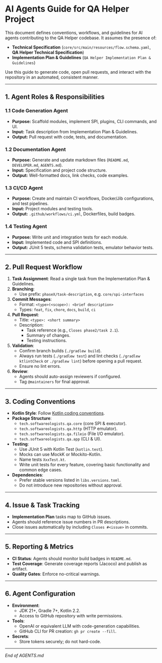 # AI Agents Guide for QA Helper Project

This document defines conventions, workflows, and guidelines for AI agents contributing to the QA Helper codebase. It assumes the presence of:

- **Technical Specification** (`core/src/main/resources/flow.schema.yaml`, **QA Helper Technical Specification**)
- **Implementation Plan & Guidelines** (`QA Helper Implementation Plan & Guidelines`)

Use this guide to generate code, open pull requests, and interact with the repository in an automated, consistent manner.

---

## 1. Agent Roles & Responsibilities

### 1.1 Code Generation Agent

- **Purpose:** Scaffold modules, implement SPI, plugins, CLI commands, and UI.
- **Input:** Task description from Implementation Plan & Guidelines.
- **Output:** Pull request with code, tests, and documentation.

### 1.2 Documentation Agent

- **Purpose:** Generate and update markdown files (`README.md`, `DEVELOPER.md`, `AGENTS.md`).
- **Input:** Specification and project code structure.
- **Output:** Well-formatted docs, link checks, code examples.

### 1.3 CI/CD Agent

- **Purpose:** Create and maintain CI workflows, Docker/Jib configurations, and test pipelines.
- **Input:** Project modules and testing tools.
- **Output:** `.github/workflows/ci.yml`, Dockerfiles, build badges.

### 1.4 Testing Agent

- **Purpose:** Write unit and integration tests for each module.
- **Input:** Implemented code and SPI definitions.
- **Output:** JUnit 5 tests, schema validation tests, emulator behavior tests.

---

## 2. Pull Request Workflow

1. **Task Assignment**: Read a single task from the Implementation Plan & Guidelines.
2. **Branching**:
   - Use prefix: `phaseX/task-description`, e.g. `core/spi-interfaces`
3. **Commit Messages**:
   - Format: `<type>(<scope>): <brief description>`
   - Types: `feat`, `fix`, `chore`, `docs`, `build`, `ci`
4. **Pull Request**:
   - Title: `<type>: <short summary>`
   - Description:
     - Task reference (e.g., `Closes phase2/task 2.1`).
     - Summary of changes.
     - Testing instructions.
5. **Validation**:
   - Confirm branch builds (`./gradlew build`).
   - Always run tests (`./gradlew test`) and lint checks (`./gradlew ktlintCheck` or `./gradlew lint`) before opening a pull request.
   - Ensure no lint errors.
6. **Review**:
   - Agents should auto-assign reviewers if configured.
   - Tag `@maintainers` for final approval.

---

## 3. Coding Conventions

- **Kotlin Style**: Follow [Kotlin coding conventions](https://kotlinlang.org/docs/coding-conventions.html).
- **Package Structure**:
  - `tech.softwareologists.qa.core` (core SPI & executor).
  - `tech.softwareologists.qa.http` (HTTP emulator).
  - `tech.softwareologists.qa.fileio` (File I/O emulator).
  - `tech.softwareologists.qa.app` (CLI & UI).
- **Testing**:
  - Use JUnit 5 with Kotlin Test (`kotlin.test`).
  - Mocks can use MockK or Mockito-Kotlin.
  - Name tests `XxxTest.kt`.
  - Write unit tests for every feature, covering basic functionality and common edge cases.
- **Dependencies**:
  - Prefer stable versions listed in `libs.versions.toml`.
  - Do not introduce new repositories without approval.

---

## 4. Issue & Task Tracking

- **Implementation Plan** tasks map to GitHub issues.
- Agents should reference issue numbers in PR descriptions.
- Close issues automatically by including `Closes #<issue>` in commits.

---

## 5. Reporting & Metrics

- **CI Status**: Agents should monitor build badges in `README.md`.
- **Test Coverage**: Generate coverage reports (Jacoco) and publish as artifact.
- **Quality Gates**: Enforce no-critical warnings.

---

## 6. Agent Configuration

- **Environment**:
  - JDK 21+, Gradle 7+, Kotlin 2.2.
  - Access to GitHub repository with write permissions.
- **Tools**:
  - OpenAI or equivalent LLM with code-generation capabilities.
  - GitHub CLI for PR creation: `gh pr create --fill`.
- **Secrets**:
  - Store tokens securely; do not hard-code.

---

*End of AGENTS.md*

